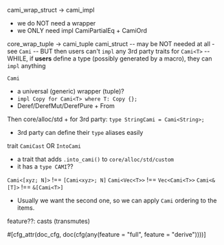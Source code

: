 cami_wrap_struct ->
cami_impl
- we do NOT need a wrapper
- we ONLY need impl CamiPartialEq + CamiOrd

core_wrap_tuple ->
cami_tuple
cami_struct
-- may be NOT needed at all - see `Cami`
-- BUT then users can't `impl` any 3rd party traits for `Cami<T>`
-- WHILE, if **users** define a type (possibly generated by a macro), they can `impl` anything

`Cami`
- a universal (generic) wrapper (tuple)?
- `impl Copy for Cami<T> where T: Copy {};`
- Deref/DerefMut/DerefPure + From

Then core/alloc/std + for 3rd party:
`type StringCami = Cami<String>;`
- 3rd party can define their `type` aliases easily

trait `CamiCast` OR `IntoCami`
- a trait that adds `.into_cami()` to `core/alloc/std/custom`
- it has a `type CAMI`??

`Cami<[xyz; N]>` !== `[Cami<xyz>; N]`
`Cami<Vec<T>>`   !== `Vec<Cami<T>>`
`Cami<&[T]>`     !== `&[Cami<T>]`
- Usually we want the second one, so we can apply `Cami` ordering to the items.


feature??: casts (transmutes)

#[cfg_attr(doc_cfg, doc(cfg(any(feature = "full", feature = "derive"))))]
